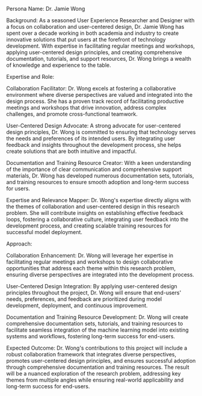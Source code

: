  Persona Name: Dr. Jamie Wong

Background: As a seasoned User Experience Researcher and Designer with a focus on collaboration and user-centered design, Dr. Jamie Wong has spent over a decade working in both academia and industry to create innovative solutions that put users at the forefront of technology development. With expertise in facilitating regular meetings and workshops, applying user-centered design principles, and creating comprehensive documentation, tutorials, and support resources, Dr. Wong brings a wealth of knowledge and experience to the table.

Expertise and Role:

Collaboration Facilitator: Dr. Wong excels at fostering a collaborative environment where diverse perspectives are valued and integrated into the design process. She has a proven track record of facilitating productive meetings and workshops that drive innovation, address complex challenges, and promote cross-functional teamwork.

User-Centered Design Advocate: A strong advocate for user-centered design principles, Dr. Wong is committed to ensuring that technology serves the needs and preferences of its intended users. By integrating user feedback and insights throughout the development process, she helps create solutions that are both intuitive and impactful.

Documentation and Training Resource Creator: With a keen understanding of the importance of clear communication and comprehensive support materials, Dr. Wong has developed numerous documentation sets, tutorials, and training resources to ensure smooth adoption and long-term success for users.

Expertise and Relevance Mapper: Dr. Wong's expertise directly aligns with the themes of collaboration and user-centered design in this research problem. She will contribute insights on establishing effective feedback loops, fostering a collaborative culture, integrating user feedback into the development process, and creating scalable training resources for successful model deployment.

Approach:

Collaboration Enhancement: Dr. Wong will leverage her expertise in facilitating regular meetings and workshops to design collaborative opportunities that address each theme within this research problem, ensuring diverse perspectives are integrated into the development process.

User-Centered Design Integration: By applying user-centered design principles throughout the project, Dr. Wong will ensure that end-users' needs, preferences, and feedback are prioritized during model development, deployment, and continuous improvement.

Documentation and Training Resource Development: Dr. Wong will create comprehensive documentation sets, tutorials, and training resources to facilitate seamless integration of the machine learning model into existing systems and workflows, fostering long-term success for end-users.

Expected Outcome: Dr. Wong's contributions to this project will include a robust collaboration framework that integrates diverse perspectives, promotes user-centered design principles, and ensures successful adoption through comprehensive documentation and training resources. The result will be a nuanced exploration of the research problem, addressing key themes from multiple angles while ensuring real-world applicability and long-term success for end-users.